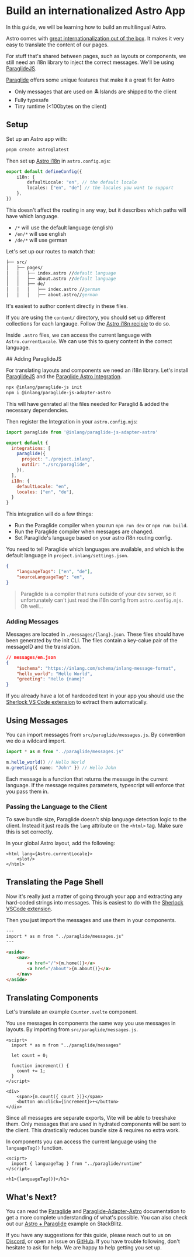 # Build an internationalized Astro App

In this guide, we will be learning how to build an multilingual Astro.

Astro comes with [great internationalization out of the box](https://docs.astro.build/en/recipes/i18n/). It makes it very easy to translate the content of our pages.

For stuff that's shared between pages, such as layouts or components, we still need an i18n library to inject the correct messages. We'll be using [ParaglideJS](/m/gerre34r/library-inlang-paraglideJs). 

[Paraglide](/m/gerre34r/library-inlang-paraglideJs) offers some unique features that make it a great fit for Astro
- Only messages that are used on 🏝️Islands are shipped to the client
- Fully typesafe
- Tiny runtime (<100bytes on the client)

## Setup

Set up an Astro app with:

```bash
pnpm create astro@latest
```

Then set up [Astro i18n](https://docs.astro.build/en/recipes/i18n/) in `astro.config.mjs`:

```ts
export default defineConfig({
	i18n: {
		defaultLocale: "en", // the default locale
		locales: ["en", "de"] // the locales you want to support
	},
})
```

This doesn't affect the routing in any way, but it describes which paths will have which language.
- `/*` will use the default language (english)
- `/en/*` will use english
- `/de/*` will use german 

Let's set up our routes to match that:

```fs
├── src/
│   ├── pages/
│   │   ├── index.astro //default language
│   │   ├── about.astro //default language
│   │   ├── de/
│   │   │   ├── index.astro //german
│   │   │   ├── about.astro//german
```

It's easiest to author content directly in these files.

If you are using the `content/` directory, you should set up different collections for each langauge. Follow the [Astro i18n recipie](https://docs.astro.build/en/recipes/i18n/#use-collections-for-translated-content) to do so.  

Inside `.astro` files, we can access the current language with `Astro.currentLocale`. We can use this to query content in the correct language.

## Adding ParaglideJS

For translating layouts and components we need an i18n library. Let's install [ParaglideJS](/m/gerre34r/library-inlang-paraglideJs) and the [Paraglide Astro Integration](/m/iljlwzfs/paraglide-astro-i18n).

```bash
npx @inlang/paraglide-js init
npm i @inlang/paraglide-js-adapter-astro
```

This will have genrated all the files needed for Paraglid & added the necessary dependencies.

Then register the Integration in your `astro.config.mjs`:

```js
import paraglide from '@inlang/paraglide-js-adapter-astro'

export default {
  integrations: [
    paraglide({
      project: "./project.inlang",
      outdir: "./src/paraglide",
    }),
  ],
  i18n: {
    defaultLocale: "en",
    locales: ["en", "de"],
  }
}
```

This integration will do a few things:
- Run the Paraglide compiler when you run `npm run dev` or `npm run build`.
- Run the Paraglide compiler when messages are changed.
- Set Paraglide's language based on your astro i18n routing config.

You need to tell Paraglide which languages are available, and which is the default language in `project.inlang/settings.json`. 

```json
{
    "languageTags": ["en", "de"],
    "sourceLanguageTag": "en",
}
```

> Paraglide is a compiler that runs outside of your dev server, so it unfortunately can't just read the i18n config from `astro.config.mjs`. Oh well...

### Adding Messages

Messages are located in `./messages/{lang}.json`. These files should have been generated by the init CLI.
The files contain a key-calue pair of the messageID and the translation.

```json
// messages/en.json
{
	"$schema": "https://inlang.com/schema/inlang-message-format",
	"hello_world": "Hello World",
	"greeting": "Hello {name}"
}
```

If you already have a lot of hardcoded text in your app you should use the [Sherlock VS Code extension](/m/r7kp499g/app-inlang-ideExtension) to extract them automatically.

## Using Messages

You can import messages from `src/paraglide/messages.js`. By convention we do a wildcard import.

```ts
import * as m from "../paraglide/messages.js"

m.hello_world() // Hello World
m.greeting({ name: "John" }) // Hello John
```

Each message is a function that returns the message in the current language. If the message requires parameters, typescript will enforce that you pass them in.

### Passing the Language to the Client

To save bundle size, Paraglide doesn't ship language detection logic to the client. Instead it just reads the `lang` attribute on the `<html>` tag. Make sure this is set correctly. 

In your global Astro layout, add the following:
```tsx
<html lang={Astro.currentLocale}>
    <slot/>
</html>
```

## Translating the Page Shell

Now it's really just a matter of going through your app and extracting any hard-coded strings into messages. This is easiest to do with the [Sherlock VSCode extension](/m/r7kp499g/app-inlang-ideExtension).

Then you just import the messages and use them in your components. 

```html
---
import * as m from "../paraglide/messages.js"
---

<aside>
    <nav>
        <a href="/">{m.home()}</a>
        <a href="/about">{m.about()}</a>
    </nav>
</aside>

```

## Translating Components

Let's translate an example `Counter.svelte` component.

You use messages in components the same way you use messages in layouts. By importing from `src/paraglide/messages.js`.

```svelte
<sciprt>
  import * as m from "../paraglide/messages"

  let count = 0; 

  function increment() {
    count += 1;
  }
</script>

<div>
    <span>{m.count({ count })}</span>
    <button on:click={increment}>+</button>
</div>
```

Since all messages are separate exports, Vite will be able to treeshake them. Only messages that are _used_ in hydrated components will be sent to the client. This drastically reduces bundle size & requires no extra work.

In components you can access the current language using the `languageTag()` function.

```svelte
<sciprt>
  import { languageTag } from "../paraglide/runtime"
</script>

<h1>{languageTag()}</h1>
```

## What's Next?

You can read the [Paraglide](/m/gerre34r/library-inlang-paraglideJs) and [Paraglide-Adapter-Astro](/m/iljlwzfs/paraglide-astro-i18n) documentation to get a more complete understanding of what's possible. You can also check out our [Astro + Paraglide](https://stackblitz.com/~/github.com/LorisSigrist/paraglide-astro-example) example on StackBlitz.

If you have any suggestions for this guide, please reach out to us on [Discord](https://discord.gg/CNPfhWpcAa), or open an issue on [GitHub](https://www.github.com/opral/inlang-paraglide-js/issues). If you have trouble following, don't hesitate to ask for help. We are happy to help getting you set up.
